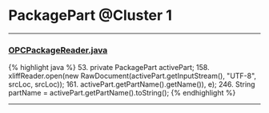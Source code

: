 # PackagePart @Cluster 1

***

### [OPCPackageReader.java](https://searchcode.com/codesearch/view/401673/)
{% highlight java %}
53. private PackagePart activePart;
158.         xliffReader.open(new RawDocument(activePart.getInputStream(), "UTF-8", srcLoc, srcLoc));
161.             activePart.getPartName().getName()), e);
246.   String partName = activePart.getPartName().toString();
{% endhighlight %}

***

